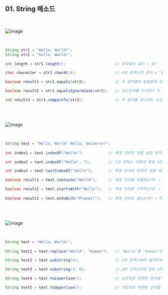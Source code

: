 ## 01. String 메소드

<br>   

![image](https://github.com/last-child/STUDY_NOTE/assets/98595054/5067e682-2f7d-47b4-9b09-2acb20236a69)

<br>   

```java
String str1 = "Hello, World!";
String str2 = "hello, World!";

int length = str1.length();                      // 문자열의 길이 → 13

char character = str1.charAt(4);                 // 4번 인덱스의 문자 → 'o'

boolean result1 = str1.equals(str2);             // 두 문자열이 동일한지 비교 → false

boolean result2 = str1.equalsIgnoreCase(str2);   // 대소문자를 무시하고 두 문자열이 동일한지 비교 → true

int result3 = str1.compareTo(str2);              // 두 문자열 유니코드 순으로 비교 → 양수
```

<br>   
<br>   

![image](https://github.com/last-child/STUDY_NOTE/assets/98595054/86735af4-24c1-42dd-a869-0883b5583e7b)

<br>   

```java
String text = "Hello, World! Hello, Universe!";
        
int index1 = text.indexOf("Hello");           // 특정 단어의 처음 등장 위치 → 0

int index2 = text.indexOf("Hello", 7);        // 7번 인덱스 이후에 특정 단어의 처음 등장 위치 → 13

int index3 = text.lastIndexOf("Hello");       // 특정 단어의 마지막 등장 위치 → 13

boolean result1 = text.contains("World");     // 특정 단어를 포함하는지? → true

boolean result2 = text.startsWith("Hello");   // 특정 단어로 시작하는지? → true
        
boolean result3 = text.endsWith("Planet!");   // 특정 단어로 끝나는지? → false
```

<br>   
<br>   

![image](https://github.com/last-child/STUDY_NOTE/assets/98595054/9c99dcd3-73bf-4a8e-a0fd-80c395ef8c58)

<br>   

```java
String text = "Hello, World!";
    
String text1 = text.replace("World", "Human");   // "World"를 "Human"으로 치환한 문자열 → "Hello, Human!"

String text2 = text.substring(4);                // 4번 인덱스부터 끝까지의 부분 문자열 → "o, World!"

String text3 = text.substring(3, 8);             // 3번 인덱스부터 8번 인덱스 직전까지의 부분 문자열 → "lo, W"

String text4 = text.toLowerCase();               // 소문자로 변환한 문자열 → "hello, world!"

String text5 = text.toUpperCase();               // 대문자로 변환한 문자열 → "HELLO, WORLD!"
```

<br>   

